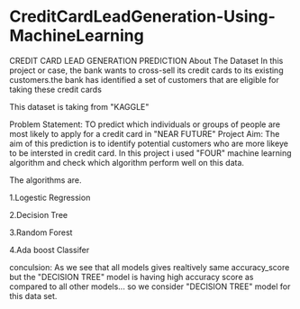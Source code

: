 # CreditCardLeadGeneration-Using-MachineLearning
CREDIT CARD LEAD GENERATION PREDICTION
About The Dataset
In this project or case, the bank wants to cross-sell its credit cards to its existing customers.the bank has identified a set of customers that are eligible for taking these credit cards

This dataset is taking from "KAGGLE"

Problem Statement:
TO predict which individuals or groups of people are most likely to apply for a credit card in "NEAR FUTURE"
Project Aim:
The aim of this prediction is to identify potential customers who are more likeye to be intersted in credit card.
In this project i used "FOUR" machine learning algorithm and check which algorithm perform well on this data.

The algorithms are.

1.Logestic Regression

2.Decision Tree

3.Random Forest

4.Ada boost Classifer

conculsion:
As we see that all models gives realtively same accuracy_score but the "DECISION TREE" model is having high accuracy score as compared to all other models... so we consider "DECISION TREE" model for this data set.
